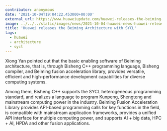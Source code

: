 ```yaml
---
contributor: anonymous
date: '2021-10-04T19:04:22.453000+00:00'
external_url: https://www.huaweiupdate.com/huawei-releases-the-beiming-architecture/
image: ../../../static/images/news/2021-10-04-huawei-news-huawei-releases-the-beiming-architecture-with-sycl.webp
title: 'Huawei releases the Beiming Architecture with SYCL'
tags:
  - huawei
  - architecture
  - sycl
---
```


Xiong Yan pointed out that the basic enabling software of Beiming architecture, that is, through Bisheng C++ programming
language, Bisheng compiler, and Beiming fusion acceleration library, provides versatile, efficient and high-performance
development capabilities for diverse computing systems.

Among them, Bisheng C++ supports the SYCL heterogeneous programming standard, and realizes a language to program
Kunpeng, Shengteng and mainstream computing power in the industry. Beiming Fusion Acceleration Library provides
API-based programming calls for key functions in the field, is compatible with mainstream application frameworks,
provides a unified API interface for multiple computing power, and supports AI + big data, HPC + AI, HPDA and other
fusion applications.
